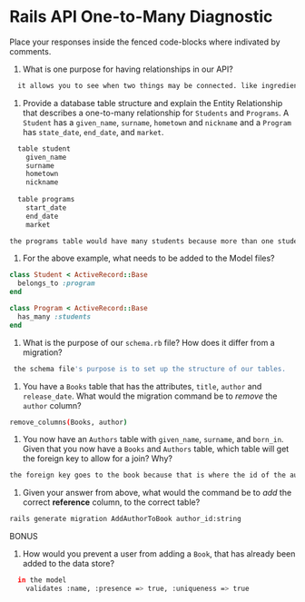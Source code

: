 # Rails API One-to-Many Diagnostic

Place your responses inside the fenced code-blocks where indivated by comments.

1.  What is one purpose for having relationships in our API?

```sh
  it allows you to see when two things may be connected. like ingredients in a recipe.
```

1.  Provide a database table structure and explain the Entity Relationship
that describes a one-to-many relationship for `Students` and `Programs`.
A `Student` has a `given_name`, `surname`, `hometown` and `nickname` and a
`Program` has `state_date`, `end_date`, and `market`.

```sh
  table student
    given_name
    surname
    hometown
    nickname
    
  table programs
    start_date 
    end_date
    market

the programs table would have many students because more than one student takes a program. so each student would have a program_id column. 

```

1.  For the above example, what needs to be added to the Model files?

```rb
class Student < ActiveRecord::Base
  belongs_to :program
end
```

```rb
class Program < ActiveRecord::Base
  has_many :students
end
```

1.  What is the purpose of our `schema.rb` file? How does it differ from a migration?

```sh
 the schema file's purpose is to set up the structure of our tables.
```

1.  You have a `Books` table that has the attributes, `title`, `author` and
`release_date`. What would the migration command be to _remove_ the `author`
column?

```sh
remove_columns(Books, author)
```

1.  You now have an `Authors` table with `given_name`, `surname`, and `born_in`.
Given that you now have a `Books` and `Authors` table, which table will get the
foreign key to allow for a join? Why?

```sh
the foreign key goes to the book because that is where the id of the author will be. 
```

1.  Given your answer from above, what would the command be to _add_ the correct **reference** column, to the correct table?

```sh
rails generate migration AddAuthorToBook author_id:string
```

BONUS

1.  How would you prevent a user from adding a `Book`, that has already been added
to the data store?

```sh
  in the model
    validates :name, :presence => true, :uniqueness => true
```

